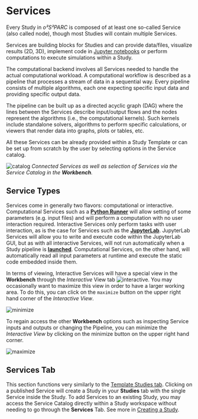 # Services

Every Study in *o²S²PARC* is composed of at least one so-called Service (also called node), though most Studies will contain multiple Services.

Services are building blocks for Studies and can provide data/files, visualize results (2D, 3D), implement code in [Jupyter notebooks](https://jupyter.org/) or perform computations to execute simulations within a Study.

The computational backend involves all Services needed to handle the actual computational workload. A computational workflow is described as a pipeline that processes a stream of data in a sequential way. Every pipeline consists of multiple algorithms, each one expecting specific input data and providing specific output data.

The pipeline can be built up as a directed acyclic graph (DAG) where the lines between the Services describe input/output flows and the nodes represent the algorithms (i.e., the computational kernels). Such kernels include standalone solvers, algorithms to perform specific calculations, or viewers that render data into graphs, plots or tables, etc.

All these Services can be already provided within a Study Template or can be set up from scratch by the user by selecting options in the Service catalog.

![catalog](https://user-images.githubusercontent.com/28002886/137334462-d9b5aacf-b329-447a-bd29-110d6d877b9b.png)
*Connected Services as well as selection of Services via the Service Catalog in the **Workbench**.*


## Service Types
Services come in generally two flavors: computational or interactive. Computational Services such as a [**Python Runner**](docs/tutorials/python_runner.md) will allow setting of some parameters (e.g. input files) and will perform a computation with no user interaction required. Interactive Services only perform tasks with user interaction, as is the case for Services such as the [**JupyterLab**](docs/study_setup/JupyterLabs.md). JupyterLab Services will allow you to write and execute code within the JupyterLab GUI, but as with all interactive Services, will not run automatically when a Study pipeline is [**launched**](docs/study_setup/run_simulation.md). Computational Services, on the other hand, will automatically read all input parameters at runtime and execute the static code embedded inside them. 

In terms of viewing, Interactive Services will have a special view in the **Workbench** through the *Interactive* View tab ![interactive](https://user-images.githubusercontent.com/28002886/153265444-6638c003-d90c-4a34-b751-cb0193879993.png ':size=25'). You may occasionally want to maximize this view in order to have a larger working area. To do this, you can click on the ```maximize``` button on the upper right hand corner of the *Interactive View*.

![minimize](https://user-images.githubusercontent.com/28002886/153834101-ed179672-6c23-440f-ac0b-971426f16e39.png ':size=300') 

To regain access the other **Workbench** options such as inspecting Service inputs and outputs or changing the Pipeline, you can minimize the *Interactive View* by clicking on the minimize button on the upper right hand corner.

![maximize](https://user-images.githubusercontent.com/28002886/153836316-63384637-45f1-4417-aeed-e2f305e53668.png ':size=600')


## Services Tab
This section functions very similarly to the [Template Studies tab](/docs/platform_introduction/Templates.md). Clicking on a published Service will create a Study in your **Studies** tab with the single Service inside the Study. To add Services to an existing Study, you may access the Service Catalog directly within a Study workspace without needing to go through the **Services** Tab. See more in [Creating a Study](http://docs.osparc.io/#/docs/study_setup/create_study?id=add-a-service).